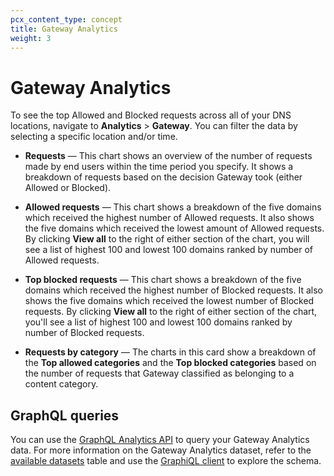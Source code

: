 ```yaml
---
pcx_content_type: concept
title: Gateway Analytics
weight: 3
---
```


# Gateway Analytics

To see the top Allowed and Blocked requests across all of your DNS locations, navigate to **Analytics** > **Gateway**. You can filter the data by selecting a specific location and/or time.

- **Requests** — This chart shows an overview of the number of requests made by end users within the time period you specify. It shows a breakdown of requests based on the decision Gateway took (either Allowed or Blocked).

- **Allowed requests** — This chart shows a breakdown of the five domains which received the highest number of Allowed requests. It also shows the five domains which received the lowest amount of Allowed requests. By clicking **View all** to the right of either section of the chart, you will see a list of highest 100 and lowest 100 domains ranked by number of Allowed requests.

- **Top blocked requests** — This chart shows a breakdown of the five domains which received the highest number of Blocked requests. It also shows the five domains which received the lowest number of Blocked requests. By clicking **View all** to the right of either section of the chart, you'll see a list of highest 100 and lowest 100 domains ranked by number of Blocked requests.

- **Requests by category** — The charts in this card show a breakdown of the **Top allowed categories** and the **Top blocked categories** based on the number of requests that Gateway classified as belonging to a content category.

## GraphQL queries

You can use the [GraphQL Analytics API](/analytics/graphql-api/) to query your Gateway Analytics data. For more information on the Gateway Analytics dataset, refer to the [available datasets](/analytics/graphql-api/features/data-sets/#available-datasets) table and use the [GraphiQL client](/analytics/graphql-api/getting-started/explore-graphql-schema/) to explore the schema.
